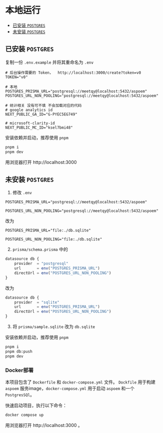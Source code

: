 # 本地运行

- [已安装 `POSTGRES`](#已安装-postgres)
- [未安装 `POSTGRES`](#未安装-postgres)

## 已安装 `POSTGRES`

复制一份 `.env.example` 并将其重命名为 `.env`

```env
# 后台操作需要的 Token，  http://localhost:3000/create?token=v0
TOKEN="v0"

# 本地
POSTGRES_PRISMA_URL="postgresql://meetqy@localhost:5432/aspoem"
POSTGRES_URL_NON_POOLING="postgresql://meetqy@localhost:5432/aspoem"

# 统计相关 没有可不填 不会加载对应的代码
# google analytics id
NEXT_PUBLIC_GA_ID="G-PYEC5EG749"

# microsoft-clarity-id
NEXT_PUBLIC_MC_ID="ksel7bmi48"
```

安装依赖并启动，推荐使用 `pnpm`

```sh
pnpm i
pnpm dev
```

用浏览器打开 http://localhost:3000

## 未安装 `POSTGRES`

1. 修改 `.env`

```env
POSTGRES_PRISMA_URL="postgresql://meetqy@localhost:5432/aspoem"

POSTGRES_URL_NON_POOLING="postgresql://meetqy@localhost:5432/aspoem"
```

改为

```env
POSTGRES_PRISMA_URL="file:./db.sqlite"

POSTGRES_URL_NON_POOLING="file:./db.sqlite"
```

2. `prisma/schema.prisma` 中的

```js
datasource db {
    provider  = "postgresql"
    url       = env("POSTGRES_PRISMA_URL")
    directUrl = env("POSTGRES_URL_NON_POOLING")
}
```

改为

```js
datasource db {
    provider  = "sqlite"
    url       = env("POSTGRES_PRISMA_URL")
    directUrl = env("POSTGRES_URL_NON_POOLING")
}
```

3. 将 `prisma/sample.sqlite` 改为 `db.sqlite`

安装依赖并启动，推荐使用 `pnpm`

```sh
pnpm i
pnpm db:push
pnpm dev
```

### Docker部署
本项目包含了 `Dockerfile` 和 `docker-compose.yml` 文件。
`Dockfile` 用于构建 `aspoem` 服务image，`docker-compose.yml` 用于启动 `aspoem` 和一个 `PostgresSQl`。

快速启动项目，执行以下命令：
```sh
docker compose up
```

用浏览器打开 http://localhost:3000 。
